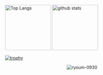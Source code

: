 <p align="left"> 
  <img alt="Top Langs" height="150px" src="https://github-readme-stats.vercel.app/api/top-langs/?username=ryoum-0930&layout=compact&count_private=true&show_icons=true&theme=onedark" />
  <img alt="github stats" height="150px" src="https://github-readme-stats.vercel.app/api?username=ryoum-0930&count_private=true&show_icons=true&show_icons=true&theme=onedark" />
</p>

[![trophy](https://github-profile-trophy.vercel.app/?username=ryoum-0930&theme=onedark&column=7
)](https://github.com/ryo-ma/github-profile-trophy)
<p align="center"> <img src="https://komarev.com/ghpvc/?username=ryoum-0930&label=Profile%20views&color=ce9927&style=flat" alt="ryoum-0930" /> </p>
